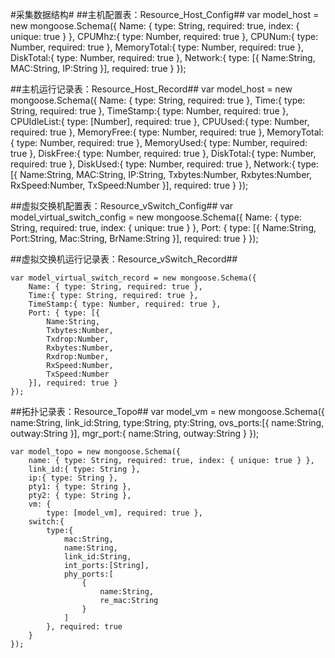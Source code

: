 
#采集数据结构#
##主机配置表：Resource_Host_Config##
	var model_host = new mongoose.Schema({
	    Name: { type: String, required: true, index: { unique: true } },
	    CPUMhz:{ type: Number, required: true },
	    CPUNum:{ type: Number, required: true },
	    MemoryTotal:{ type: Number, required: true },
	    DiskTotal:{ type: Number, required: true },
	    Network:{ type: [{
	        Name:String,
	        MAC:String,
	        IP:String
	    }], required: true }
	});

##主机运行记录表：Resource_Host_Record##
	var model_host = new mongoose.Schema({
	    Name: { type: String, required: true },
	    Time:{ type: String, required: true },
	    TimeStamp:{ type: Number, required: true },
	    CPUIdleList:{ type: [Number], required: true },
	    CPUUsed:{ type: Number, required: true },
	    MemoryFree:{ type: Number, required: true },
	    MemoryTotal:{ type: Number, required: true },
	    MemoryUsed:{ type: Number, required: true },
	    DiskFree:{ type: Number, required: true },
	    DiskTotal:{ type: Number, required: true },
	    DiskUsed:{ type: Number, required: true },
	    Network:{ type: [{
	        Name:String,
	        MAC:String,
	        IP:String,
	        Txbytes:Number,
	        Rxbytes:Number,
	        RxSpeed:Number,
	        TxSpeed:Number
	    }], required: true }
	});

##虚拟交换机配置表：Resource_vSwitch_Config##
	var model_virtual_switch_config = new mongoose.Schema({
	    Name: { type: String, required: true, index: { unique: true } },
	    Port: { type: [{
	        Name:String,
	        Port:String,
	        Mac:String,
	        BrName:String
	    }], required: true }
	});

##虚拟交换机运行记录表：Resource_vSwitch_Record##

	var model_virtual_switch_record = new mongoose.Schema({
	    Name: { type: String, required: true },
	    Time:{ type: String, required: true },
	    TimeStamp:{ type: Number, required: true },
	    Port: { type: [{
	        Name:String,
	        Txbytes:Number,
	        Txdrop:Number,
	        Rxbytes:Number,
	        Rxdrop:Number,
	        RxSpeed:Number,
	        TxSpeed:Number
	    }], required: true }
	});

##拓扑记录表：Resource_Topo##
	var model_vm = new mongoose.Schema({
	    name:String,
	    link_id:String,
	    type:String,
	    pty:String,
	    ovs_ports:[{
	        name:String,
	        outway:String
	    }],
	    mgr_port:{
	        name:String,
	        outway:String
	    }
	});

	var model_topo = new mongoose.Schema({
	    name: { type: String, required: true, index: { unique: true } },
	    link_id:{ type: String },
	    ip:{ type: String },
	    pty1: { type: String },
	    pty2: { type: String },
	    vm: {
	        type: [model_vm], required: true },
	    switch:{
	        type:{
	            mac:String,
	            name:String,
	            link_id:String,
	            int_ports:[String],
	            phy_ports:[
	                {
	                    name:String,
	                    re_mac:String
	                }
	            ]
	        }, required: true
	    }
	});
